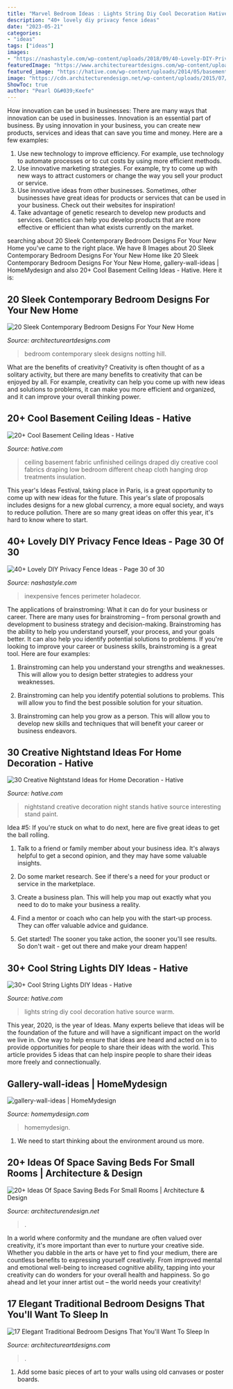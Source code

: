 ```yaml
---
title: "Marvel Bedroom Ideas : Lights String Diy Cool Decoration Hative Source Warm"
description: "40+ lovely diy privacy fence ideas"
date: "2023-05-21"
categories:
- "ideas"
tags: ["ideas"]
images:
- "https://nashastyle.com/wp-content/uploads/2018/09/40-Lovely-DIY-Privacy-Fence-Ideas-34.jpg"
featuredImage: "https://www.architectureartdesigns.com/wp-content/uploads/2014/09/20-Sleek-Contemporary-Bedroom-Designs-For-Your-New-Home-9.jpg"
featured_image: "https://hative.com/wp-content/uploads/2014/05/basement-ceiling-ideas/10-fabric-basement-ceiling.jpg"
image: "https://cdn.architecturendesign.net/wp-content/uploads/2015/07/AD-Space-Saving-Beds-Bedrooms-14.jpeg"
ShowToc: true
author: "Pearl O&#039;Keefe"
---
```



How innovation can be used in businesses: There are many ways that innovation can be used in businesses.
Innovation is an essential part of business. By using innovation in your business, you can create new products, services and ideas that can save you time and money. Here are a few examples: 
1. Use new technology to improve efficiency. For example, use technology to automate processes or to cut costs by using more efficient methods. 
2. Use innovative marketing strategies. For example, try to come up with new ways to attract customers or change the way you sell your product or service. 
3. Use innovative ideas from other businesses. Sometimes, other businesses have great ideas for products or services that can be used in your business. Check out their websites for inspiration! 
4. Take advantage of genetic research to develop new products and services. Genetics can help you develop products that are more effective or efficient than what exists currently on the market.

	

		
searching about 20 Sleek Contemporary Bedroom Designs For Your New Home you've came to the right place. We have 8 Images about 20 Sleek Contemporary Bedroom Designs For Your New Home like 20 Sleek Contemporary Bedroom Designs For Your New Home, gallery-wall-ideas | HomeMydesign and also 20+ Cool Basement Ceiling Ideas - Hative. Here it is:
		
    
## 20 Sleek Contemporary Bedroom Designs For Your New Home

<img loading=lazy src="https://www.architectureartdesigns.com/wp-content/uploads/2014/09/20-Sleek-Contemporary-Bedroom-Designs-For-Your-New-Home-9.jpg" onerror="this.onerror=null;this.src='https://tse1.mm.bing.net/th?id=OIP.HW8UdYHsOYH1EV7c5DK2kwHaMO&amp;pid=15.1';" alt="20 Sleek Contemporary Bedroom Designs For Your New Home">

_Source: architectureartdesigns.com_

>bedroom contemporary sleek designs notting hill. 

	

What are the benefits of creativity?
Creativity is often thought of as a solitary activity, but there are many benefits to creativity that can be enjoyed by all. For example, creativity can help you come up with new ideas and solutions to problems, it can make you more efficient and organized, and it can improve your overall thinking power.

    
## 20+ Cool Basement Ceiling Ideas - Hative

<img loading=lazy src="https://hative.com/wp-content/uploads/2014/05/basement-ceiling-ideas/10-fabric-basement-ceiling.jpg" onerror="this.onerror=null;this.src='https://tse1.mm.bing.net/th?id=OIP.Uq68x3GP3c-Gd05eaCbOcAHaE7&amp;pid=15.1';" alt="20+ Cool Basement Ceiling Ideas - Hative">

_Source: hative.com_

>ceiling basement fabric unfinished ceilings draped diy creative cool fabrics draping low bedroom different cheap cloth hanging drop treatments insulation. 

	

This year's Ideas Festival, taking place in Paris, is a great opportunity to come up with new ideas for the future. This year's slate of proposals includes designs for a new global currency, a more equal society, and ways to reduce pollution. There are so many great ideas on offer this year, it's hard to know where to start.

    
## 40+ Lovely DIY Privacy Fence Ideas - Page 30 Of 30

<img loading=lazy src="https://nashastyle.com/wp-content/uploads/2018/09/40-Lovely-DIY-Privacy-Fence-Ideas-34.jpg" onerror="this.onerror=null;this.src='https://tse3.mm.bing.net/th?id=OIP.yqThBny3xilThBaLEDlXnQHaJ4&amp;pid=15.1';" alt="40+ Lovely DIY Privacy Fence Ideas - Page 30 of 30">

_Source: nashastyle.com_

>inexpensive fences perimeter holadecor. 

	

The applications of brainstroming: What it can do for your business or career.
There are many uses for brainstroming – from personal growth and development to business strategy and decision-making. Brainstroming has the ability to help you understand yourself, your process, and your goals better. It can also help you identify potential solutions to problems.
If you're looking to improve your career or business skills, brainstroming is a great tool. Here are four examples:

1) Brainstroming can help you understand your strengths and weaknesses. This will allow you to design better strategies to address your weaknesses.

2) Brainstroming can help you identify potential solutions to problems. This will allow you to find the best possible solution for your situation.

3) Brainstroming can help you grow as a person. This will allow you to develop new skills and techniques that will benefit your career or business endeavors.

    
## 30 Creative Nightstand Ideas For Home Decoration - Hative

<img loading=lazy src="https://hative.com/wp-content/uploads/2014/06/nightstand-ideas/26-creative-nightstand-ideas.jpg" onerror="this.onerror=null;this.src='https://tse4.mm.bing.net/th?id=OIP.Kpn5D3Uffo6GMB_cUI4ZAAHaJ4&amp;pid=15.1';" alt="30 Creative Nightstand Ideas for Home Decoration - Hative">

_Source: hative.com_

>nightstand creative decoration night stands hative source interesting stand paint. 

	

Idea #5:
If you're stuck on what to do next, here are five great ideas to get the ball rolling.
1. Talk to a friend or family member about your business idea. It's always helpful to get a second opinion, and they may have some valuable insights.

2. Do some market research. See if there's a need for your product or service in the marketplace.

3. Create a business plan. This will help you map out exactly what you need to do to make your business a reality.

4. Find a mentor or coach who can help you with the start-up process. They can offer valuable advice and guidance.

5. Get started! The sooner you take action, the sooner you'll see results. So don't wait - get out there and make your dream happen!

    
## 30+ Cool String Lights DIY Ideas - Hative

<img loading=lazy src="https://hative.com/wp-content/uploads/2015/01/string-lights-diy-ideas/29-string-lights-diy-ideas.jpg" onerror="this.onerror=null;this.src='https://tse1.mm.bing.net/th?id=OIP.2odQdrxZhX5lArtTUGVMBgHaJ4&amp;pid=15.1';" alt="30+ Cool String Lights DIY Ideas - Hative">

_Source: hative.com_

>lights string diy cool decoration hative source warm. 

	

This year, 2020, is the year of Ideas. Many experts believe that ideas will be the foundation of the future and will have a significant impact on the world we live in. One way to help ensure that ideas are heard and acted on is to provide opportunities for people to share their ideas with the world. This article provides 5 ideas that can help inspire people to share their ideas more freely and connectionually.

    
## Gallery-wall-ideas | HomeMydesign

<img loading=lazy src="https://homemydesign.com/wp-content/uploads/2014/02/gallery-wall-ideas.jpg" onerror="this.onerror=null;this.src='https://tse4.mm.bing.net/th?id=OIP.FPCqJx4xX9yQXvwrJOba2QHaJ4&amp;pid=15.1';" alt="gallery-wall-ideas | HomeMydesign">

_Source: homemydesign.com_

>homemydesign. 

	

1. We need to start thinking about the environment around us more.

    
## 20+ Ideas Of Space Saving Beds For Small Rooms | Architecture &amp; Design

<img loading=lazy src="https://cdn.architecturendesign.net/wp-content/uploads/2015/07/AD-Space-Saving-Beds-Bedrooms-14.jpeg" onerror="this.onerror=null;this.src='https://tse4.mm.bing.net/th?id=OIP.A5UV0TM1IrTnDK6uxllBZQHaLm&amp;pid=15.1';" alt="20+ Ideas Of Space Saving Beds For Small Rooms | Architecture &amp; Design">

_Source: architecturendesign.net_

>. 

	

In a world where conformity and the mundane are often valued over creativity, it's more important than ever to nurture your creative side. Whether you dabble in the arts or have yet to find your medium, there are countless benefits to expressing yourself creatively. From improved mental and emotional well-being to increased cognitive ability, tapping into your creativity can do wonders for your overall health and happiness. So go ahead and let your inner artist out – the world needs your creativity!

    
## 17 Elegant Traditional Bedroom Designs That You&#039;ll Want To Sleep In

<img loading=lazy src="https://www.architectureartdesigns.com/wp-content/uploads/2015/07/17-Elegant-Traditional-Bedroom-Designs-That-Youll-Want-To-Sleep-In-13.jpg" onerror="this.onerror=null;this.src='https://tse1.mm.bing.net/th?id=OIP.db1g_f9mdgvRsgb6ekQdcQAAAA&amp;pid=15.1';" alt="17 Elegant Traditional Bedroom Designs That You&#039;ll Want To Sleep In">

_Source: architectureartdesigns.com_

>. 

	

1) Add some basic pieces of art to your walls using old canvases or poster boards.

